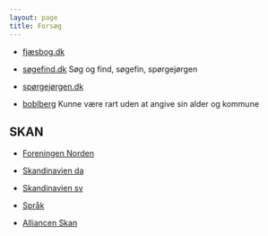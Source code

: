 ```yaml
---
layout: page
title: Forsæg
---
```


- [fjæsbog.dk](https://facebook.dk/)
- [søgefind.dk](https://yahoo.dk) Søg og find, søgefin, spørgejørgen
- [spørgejørgen.dk](https://yahoo.dk/)

- [boblberg](https://boblberg.dk) Kunne være rart uden at angive sin alder og kommune

## SKAN

- [Foreningen Norden](https://foreningen-norden.dk)

- [Skandinavien da](https://da.wikipedia.org/wiki/Skandinavien)
- [Skandinavien sv](https://sv.wikipedia.org/wiki/Skandinavien)

- [Språk](https://sv.wikipedia.org/wiki/Nordiska_språk)

- [Alliancen Skan](https://foreningen-norden.dk)

